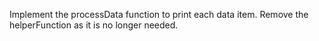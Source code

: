 Implement the processData function to print each data item. Remove the helperFunction as it is no longer needed.

